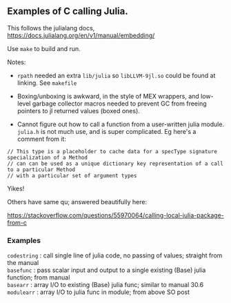 ## Examples of C calling Julia.

This follows the julialang docs,
https://docs.julialang.org/en/v1/manual/embedding/

Use `make` to build and run.

Notes:

* `rpath` needed an extra `lib/julia` so `libLLVM-9jl.so` could be found at linking. See `makefile`

* Boxing/unboxing is awkward, in the style of MEX wrappers, and low-level garbage collector macros needed to prevent GC from
freeing pointers to jl returned values (boxed ones).

* Cannot figure out how to call a function from a user-written julia module.
`julia.h` is not much use, and is super complicated. Eg here's a comment from
it:
```
// This type is a placeholder to cache data for a specType signature specialization of a Method
// can can be used as a unique dictionary key representation of a call to a particular Method
// with a particular set of argument types
```
Yikes!

Others have same qu; answered beautifully here:

https://stackoverflow.com/questions/55970064/calling-local-julia-package-from-c


### Examples

`codestring` : call single line of julia code, no passing of values; straight from the manual  
`basefunc` : pass scalar input and output to a single existing (Base) julia function; from manual  
`basearr` : array I/O to existing (Base) julia func; similar to manual 30.6  
`modulearr` : array I/O to julia func in module; from above SO post  

